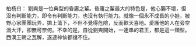 柏杨曰：
劉奭是一位典型的昏庸之輩。昏庸之輩最大的特色是，他心腸不壞，但沒有判斷能力，即令有判斷能力，也沒有執行能力。就像一個永不成長的小娃，被野心家團團玩弄，拋上蕩下，不但不覺得危險，反而歡天喜地。愛護他的人在旁空淌大汗，卻無可奈何。不幸的是，自從劉奭開始，一連串的君王，都是這一類型。西漢王朝之瓦解，遂連神仙都擋不住。

